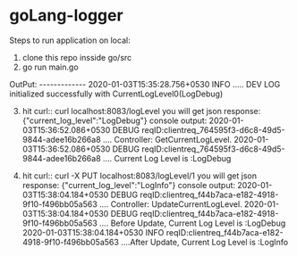 # goLang-logger
Steps to run application on local:
1) clone this repo insside go/src
2) go run main.go

OutPut: -------------
2020-01-03T15:35:28.756+0530    INFO    ..... DEV LOG initialized successfully with CurrentLogLevel0(LogDebug)

3) hit curl:: curl localhost:8083/logLevel
you will get json response:  {"current_log_level":"LogDebug"}
console output:
2020-01-03T15:36:52.086+0530    DEBUG   reqID:clientreq_764595f3-d6c8-49d5-9844-adee16b266a8    .... Controller: GetCurrentLogLevel.
2020-01-03T15:36:52.086+0530    DEBUG   reqID:clientreq_764595f3-d6c8-49d5-9844-adee16b266a8    .... Current Log Level is :LogDebug

4) hit curl::  curl -X PUT localhost:8083/logLevel/1
you will get json response: {"current_log_level":"LogInfo"}
console output:
2020-01-03T15:38:04.184+0530    DEBUG   reqID:clientreq_f44b7aca-e182-4918-9f10-f496bb05a563    .... Controller: UpdateCurrentLogLevel.
2020-01-03T15:38:04.184+0530    DEBUG   reqID:clientreq_f44b7aca-e182-4918-9f10-f496bb05a563    .... Before Update, Current Log Level is :LogDebug
2020-01-03T15:38:04.184+0530    INFO    reqID:clientreq_f44b7aca-e182-4918-9f10-f496bb05a563    ....After Update, Current Log Level is :LogInfo
